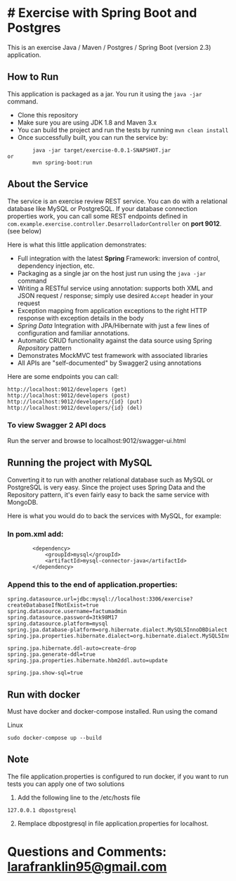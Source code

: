 # # Exercise with Spring Boot and Postgres

This is an exercise Java / Maven / Postgres / Spring Boot (version 2.3) application.

## How to Run 

This application is packaged as a jar. You run it using the ```java -jar``` command.

* Clone this repository 
* Make sure you are using JDK 1.8 and Maven 3.x
* You can build the project and run the tests by running ```mvn clean install```
* Once successfully built, you can run the service by:

```
        java -jar target/exercise-0.0.1-SNAPSHOT.jar
or
        mvn spring-boot:run 
```

## About the Service

The service is an exercise review REST service. You can do with a relational database like MySQL or PostgreSQL. If your database connection properties work, you can call some REST endpoints defined in ```com.example.exercise.controller.DesarrolladorController``` on **port 9012**. (see below)

Here is what this little application demonstrates: 

* Full integration with the latest **Spring** Framework: inversion of control, dependency injection, etc.
* Packaging as a single jar on the host just run using the ``java -jar`` command
* Writing a RESTful service using annotation: supports both XML and JSON request / response; simply use desired ``Accept`` header in your request
* Exception mapping from application exceptions to the right HTTP response with exception details in the body
* *Spring Data* Integration with JPA/Hibernate with just a few lines of configuration and familiar annotations. 
* Automatic CRUD functionality against the data source using Spring *Repository* pattern
* Demonstrates MockMVC test framework with associated libraries
* All APIs are "self-documented" by Swagger2 using annotations 

Here are some endpoints you can call:

```
http://localhost:9012/developers (get)
http://localhost:9012/developers (post)
http://localhost:9012/developers/{id} (put)
http://localhost:9012/developers/{id} (del)
```

### To view Swagger 2 API docs

Run the server and browse to localhost:9012/swagger-ui.html

## Running the project with MySQL

Converting it to run with another relational database such as MySQL or PostgreSQL is very easy. Since the project uses Spring Data and the Repository pattern, it's even fairly easy to back the same service with MongoDB. 

Here is what you would do to back the services with MySQL, for example: 

### In pom.xml add: 

```
        <dependency>
            <groupId>mysql</groupId>
            <artifactId>mysql-connector-java</artifactId>
        </dependency>
```

### Append this to the end of application.properties: 

```
spring.datasource.url=jdbc:mysql://localhost:3306/exercise?createDatabaseIfNotExist=true
spring.datasource.username=factumadmin
spring.datasource.password=3tk98M17
spring.datasource.platform=mysql
spring.jpa.database-platform=org.hibernate.dialect.MySQL5InnoDBDialect
spring.jpa.properties.hibernate.dialect=org.hibernate.dialect.MySQL5InnoDBDialect

spring.jpa.hibernate.ddl-auto=create-drop
spring.jpa.generate-ddl=true
spring.jpa.properties.hibernate.hbm2ddl.auto=update

spring.jpa.show-sql=true

```

## Run with docker

Must have docker and docker-compose installed. Run using the comand

Linux

```
sudo docker-compose up --build
```


## Note

The file application.properties is configured to run docker, if you want to run tests you can apply one of two solutions

1. Add the following line to the /etc/hosts file
```
127.0.0.1 dbpostgresql
```

2. Remplace dbpostgresql in file application.properties for localhost.

# Questions and Comments: larafranklin95@gmail.com
